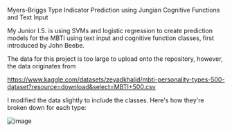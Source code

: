 Myers-Briggs Type Indicator Prediction using Jungian Cognitive Functions and Text Input

My Junior I.S. is using SVMs and logistic regression to create prediction models for the MBTI using text input and cognitive function classes, first introduced by John Beebe.

The data for this project is too large to upload onto the repository, however, the data originates from 

https://www.kaggle.com/datasets/zeyadkhalid/mbti-personality-types-500-dataset?resource=download&select=MBTI+500.csv

I modified the data slightly to include the classes. Here's how they're broken down for each type:

![image](https://github.com/user-attachments/assets/acc03f87-bc92-40c9-8119-aaf753e7071a)

